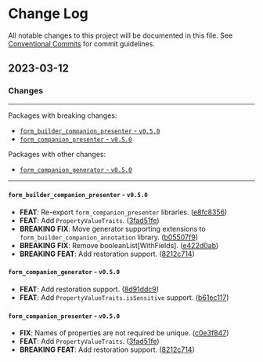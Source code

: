 # Change Log

All notable changes to this project will be documented in this file.
See [Conventional Commits](https://conventionalcommits.org) for commit guidelines.

## 2023-03-12

### Changes

---

Packages with breaking changes:

 - [`form_builder_companion_presenter` - `v0.5.0`](#form_builder_companion_presenter---v050)
 - [`form_companion_presenter` - `v0.5.0`](#form_companion_presenter---v050)

Packages with other changes:

 - [`form_companion_generator` - `v0.5.0`](#form_companion_generator---v050)

---

#### `form_builder_companion_presenter` - `v0.5.0`

 - **FEAT**: Re-export `form_companion_presenter` libraries. ([e8fc8356](https://github.com/yfakariya/form_companion_presenter/commit/e8fc8356bec0be53fe11dd744fa3de24735f2713))
 - **FEAT**: Add `PropertyValueTraits`. ([3fad51fe](https://github.com/yfakariya/form_companion_presenter/commit/3fad51fee636e217a6671b2ad3f79465d96ab2ae))
 - **BREAKING** **FIX**: Move generator supporting extensions to `form_builder_companion_annotation` library. ([b05507f9](https://github.com/yfakariya/form_companion_presenter/commit/b05507f987d95e5135b79704e551e4b61aff3f14))
 - **BREAKING** **FIX**: Remove booleanList[WithFields]. ([e422d0ab](https://github.com/yfakariya/form_companion_presenter/commit/e422d0abbc0d15fc9e52bb863e1fdb89f8ede1f8))
 - **BREAKING** **FEAT**: Add restoration support. ([8212c714](https://github.com/yfakariya/form_companion_presenter/commit/8212c71434199ee0d0cb16d4145b07e853cffb24))

#### `form_companion_generator` - `v0.5.0`

 - **FEAT**: Add restoration support. ([8d91ddc9](https://github.com/yfakariya/form_companion_presenter/commit/8d91ddc96d1fd1166052b64afd595adf2bb6bd6f))
 - **FEAT**: Add `PropertyValueTraits.isSensitive` support. ([b61ec117](https://github.com/yfakariya/form_companion_presenter/commit/b61ec1175c3989234f6130fb000137280cfe5985))

#### `form_companion_presenter` - `v0.5.0`

 - **FIX**: Names of properties are not required be unique. ([c0e3f847](https://github.com/yfakariya/form_companion_presenter/commit/c0e3f8476a7a4c42d449abf940f723b57efb6d2d))
 - **FEAT**: Add `PropertyValueTraits`. ([3fad51fe](https://github.com/yfakariya/form_companion_presenter/commit/3fad51fee636e217a6671b2ad3f79465d96ab2ae))
 - **BREAKING** **FEAT**: Add restoration support. ([8212c714](https://github.com/yfakariya/form_companion_presenter/commit/8212c71434199ee0d0cb16d4145b07e853cffb24))

